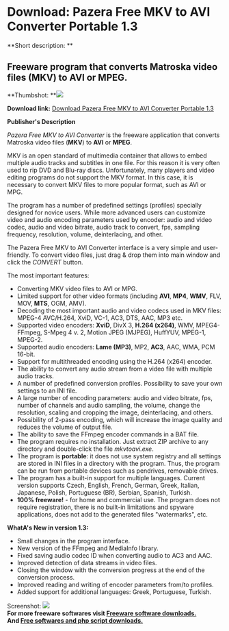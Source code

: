 # Download: Pazera Free MKV to AVI Converter Portable 1.3

**Short description: **

## Freeware program that converts Matroska video files (MKV) to AVI or MPEG.

  
**Thumbshot: **![](http://www.freewarefiles.com/screenshot/pzmkvtoavrcvtr13_md.jpg)   
  
**Download link:** [Download Pazera Free MKV to AVI Converter Portable 1.3](http://freesoftwares.boysofts.com/Pazera-Free-MKV-to-AVI-Converter_program_66957.html)  
  

**Publisher's Description**  
  

_Pazera Free MKV to AVI Converter_ is the freeware application that converts
Matroska video files (**MKV**) to **AVI** or **MPEG**.

MKV is an open standard of multimedia container that allows to embed multiple
audio tracks and subtitles in one file. For this reason it is very often used
to rip DVD and Blu-ray discs. Unfortunately, many players and video editing
programs do not support the MKV format. In this case, it is necessary to
convert MKV files to more popular format, such as AVI or MPG.

The program has a number of predefined settings (profiles) specially designed
for novice users. While more advanced users can customize video and audio
encoding parameters used by encoder: audio and video codec, audio and video
bitrate, audio track to convert, fps, sampling frequency, resolution, volume,
deinterlacing, and other.

The Pazera Free MKV to AVI Converter interface is a very simple and user-
friendly. To convert video files, just drag & drop them into main window and
click the _CONVERT_ button.

The most important features:

  * Converting MKV video files to AVI or MPG.
  * Limited support for other video formats (including **AVI**, **MP4**, **WMV**, FLV, MOV, **MTS**, OGM, AMV).
  * Decoding the most important audio and video codecs used in MKV files: MPEG-4 AVC/H.264, XviD, VC-1, AC3, DTS, AAC, MP3 etc.
  * Supported video encoders: **XviD**, DivX 3, **H.264 (x264)**, WMV, MPEG4-FFmpeg, S-Mpeg 4 v. 2, Motion JPEG (MJPEG), HuffYUV, MPEG-1, MPEG-2.
  * Supported audio encoders: **Lame (MP3)**, MP2, **AC3**, AAC, WMA, PCM 16-bit.
  * Support for multithreaded encoding using the H.264 (x264) encoder.
  * The ability to convert any audio stream from a video file with multiple audio tracks.
  * A number of predefined conversion profiles. Possibility to save your own settings to an INI file.
  * A large number of encoding parameters: audio and video bitrate, fps, number of channels and audio sampling, the volume, change the resolution, scaling and cropping the image, deinterlacing, and others.
  * Possibility of 2-pass encoding, which will increase the image quality and reduces the volume of output file.
  * The ability to save the FFmpeg encoder commands in a BAT file.
  * The program requires no installation. Just extract ZIP archive to any directory and double-click the file _mkvtoavi.exe_.
  * The program is **portable**: it does not use system registry and all settings are stored in INI files in a directory with the program. Thus, the program can be run from portable devices such as pendrives, removable drives.
  * The program has a built-in support for multiple languages. Current version supports Czech, English, French, German, Greek, Italian, Japanese, Polish, Portuguese (BR), Serbian, Spanish, Turkish.
  * **100% freeware!** \- for home and commercial use. The program does not require registration, there is no built-in limitations and spyware applications, does not add to the generated files "watermarks", etc.

**WhatA's New in version 1.3:**

  * Small changes in the program interface.
  * New version of the FFmpeg and MediaInfo library.
  * Fixed saving audio codec ID when converting audio to AC3 and AAC.
  * Improved detection of data streams in video files.
  * Closing the window with the conversion progress at the end of the conversion process.
  * Improved reading and writing of encoder parameters from/to profiles.
  * Added support for additional languages: Greek, Portuguese, Turkish.

  
  
Screenshot: ![](http://www.freewarefiles.com/screenshot/pzmkvtoavrcvtr13.jpg)  
**For more freeware softwares visit [Freeware software downloads.](http://freesoftwares.boysofts.com/)**   
**And [Free softwares and php script downloads.](http://www.boysofts.com/)**

